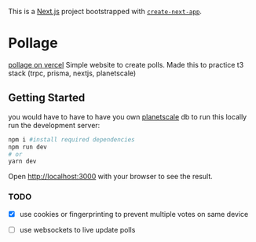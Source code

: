 This is a [Next.js](https://nextjs.org/) project bootstrapped with [`create-next-app`](https://github.com/vercel/next.js/tree/canary/packages/create-next-app).

# Pollage 
[pollage on vercel](https://pollage.vercel.app)
Simple website to create polls. Made this to practice t3 stack (trpc, prisma, nextjs, planetscale)
## Getting Started
you would have to have to have you own [planetscale](https://auth.planetscale.com/sign-up) db to run this locally
run the development server:

```bash
npm i #install required dependencies
npm run dev
# or
yarn dev
```

Open [http://localhost:3000](http://localhost:3000) with your browser to see the result.
### TODO
 - [x] use cookies or fingerprinting to prevent multiple votes on same device
 - [ ] use websockets to live update polls 


